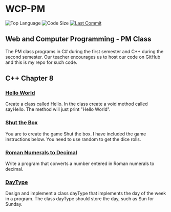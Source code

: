 # WCP-PM

![Top Language](https://img.shields.io/github/languages/top/doccodes/wcp-pm.svg?style=flat)
![Code Size](https://img.shields.io/github/languages/code-size/doccodes/wcp-pm.svg?style=flat)
[![Last Commit](https://img.shields.io/github/last-commit/doccodes/wcp-pm.svg?style=flat)](https://github.com/doccodes/wcp-pm/commit/master)

## Web and Computer Programming - PM Class
The PM class programs in C# during the first semester and C++ during the second semester. Our teacher encourages us to host our code on GitHub and this is my repo for such code.

## C++ Chapter 8
### [Hello World](hello)
Create a class called Hello. In the class create a void method called sayHello. The method will just print "Hello World".
### [Shut the Box](shutthebox)
You are to create the game Shut the box. I have included the game instructions below. You need to use random to get the dice rolls.
### [Roman Numerals to Decimal](roman)
Write a program that converts a number entered in Roman numerals to decimal.
### [DayType](daytype)
Design and implement a class dayType that implements the day of the week in a program. The class dayType should store the day, such as Sun for Sunday.